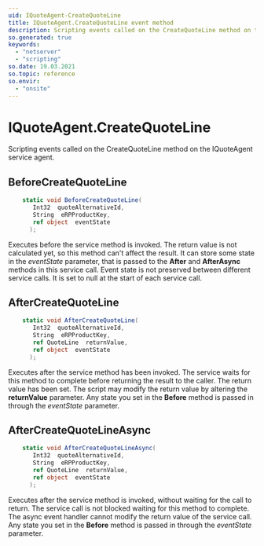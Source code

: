 ```yaml
---
uid: IQuoteAgent-CreateQuoteLine
title: IQuoteAgent.CreateQuoteLine event method
description: Scripting events called on the CreateQuoteLine method on the IQuoteAgent service agent.
so.generated: true
keywords:
  - "netserver"
  - "scripting"
so.date: 19.03.2021
so.topic: reference
so.envir:
  - "onsite"
---
```

# IQuoteAgent.CreateQuoteLine

Scripting events called on the <see cref='M:SuperOffice.CRM.Services.IQuoteAgent.CreateQuoteLine'>CreateQuoteLine</see> method on the <see cref='IQuoteAgent'>IQuoteAgent</see>  service agent.

## BeforeCreateQuoteLine
```cs
    static void BeforeCreateQuoteLine(
       Int32  quoteAlternativeId,
       String  eRPProductKey,
       ref object  eventState
      );
```
Executes before the service method is invoked.
The return value is not calculated yet, so this method can't affect the result.
It can store some state in the *eventState* parameter, that is passed to the **After** and **AfterAsync** methods in this service call.
Event state is not preserved between different service calls. It is set to null at the start of each service call.
## AfterCreateQuoteLine
```cs
    static void AfterCreateQuoteLine(
       Int32  quoteAlternativeId,
       String  eRPProductKey,
       ref QuoteLine  returnValue,
       ref object  eventState
      );
```
Executes after the service method has been invoked. The service waits for this method to complete before returning the result to the caller.
The return value has been set. The script may modify the return value by altering the **returnValue** parameter.
Any state you set in the **Before** method is passed in through the *eventState* parameter.
## AfterCreateQuoteLineAsync
```cs
    static void AfterCreateQuoteLineAsync(
       Int32  quoteAlternativeId,
       String  eRPProductKey,
       ref QuoteLine  returnValue,
       ref object  eventState
      );
```
Executes after the service method is invoked, without waiting for the call to return.
The service call is not blocked waiting for this method to complete.
The async event handler cannot modify the return value of the service call.
Any state you set in the **Before** method is passed in through the *eventState* parameter.

